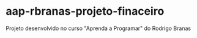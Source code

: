 # aap-rbranas-projeto-finaceiro
Projeto desenvolvido no curso "Aprenda a Programar" do Rodrigo Branas
